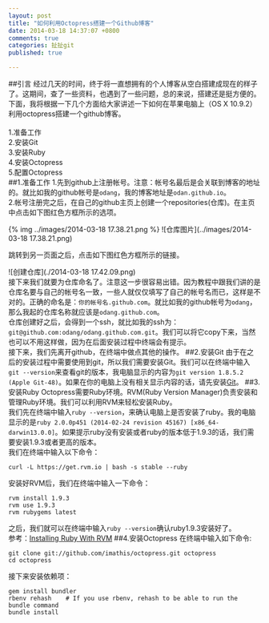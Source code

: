 ```yaml
---
layout: post
title: "如何利用Octopress搭建一个Github博客"
date: 2014-03-18 14:37:07 +0800
comments: true
categories: 扯扯git
published: true

---
```

##引言
经过几天的时间，终于将一直想拥有的个人博客从空白搭建成现在的样子了。这期间，查了一些资料，也遇到了一些问题，总的来说，搭建还是挺方便的。下面，我将根据一下几个方面给大家讲述一下如何在苹果电脑上（OS X 10.9.2）利用octopress搭建一个github博客。<br />
<br />
1.准备工作<br />
2.安装Git<br />
3.安装Ruby<br />
4.安装Octopress<br />
5.配置Octopress<br />
##1.准备工作
1.先到github上注册帐号。注意：帐号名最后是会关联到博客的地址的。就比如我的github帐号是`odang`，我的博客地址是`odan.github.io`。  
2.帐号注册完之后，在自己的github主页上创建一个repositories(仓库)。在主页中点击如下图红色方框所示的选项。  

{% img ../images/2014-03-18 17.38.21.png %}
![仓库图片](../images/2014-03-18 17.38.21.png)  

跳转到另一页面之后，点击如下图红色方框所示的链接。  

![创建仓库](./2014-03-18 17.42.09.png)  
接下来我们就要为仓库命名了。注意这一步很容易出错。因为教程中跟我们讲的是仓库名要与自己的帐号名一致，一些人就仅仅填写了自己的帐号名而已，这样是不对的。正确的命名是：`你的帐号名.github.com`。就比如我的github帐号为`odang`，那么我起的仓库名称就应该是`odang.github.com`。  
仓库创建好之后，会得到一个ssh，就比如我的ssh为：`git@github.com:odang/odang.github.com.git`。我们可以将它copy下来，当然也可以不用这样做，因为在后面安装过程中终端会有提示。  
接下来，我们先离开github，在终端中做点其他的操作。
##2.安装Git
由于在之后的安装过程中需要使用到git，所以我们需要安装Git。我们可以在终端中输入`git --version`来查看git的版本，我电脑显示的内容为`git version 1.8.5.2 (Apple Git-48)`。如果在你的电脑上没有相关显示内容的话，请先安装[Git](http://git-scm.com)。
##3.安装Ruby
Octopress需要Ruby环境。RVM(Ruby Version Manager)负责安装和管理Ruby环境。我们可以利用RVM来轻松安装Ruby。<br />
我们先在终端中输入`ruby --version`，来确认电脑上是否安装了ruby。我的电脑显示的是`ruby 2.0.0p451 (2014-02-24 revision 45167) [x86_64-darwin13.0.0]`。如果提示ruby没有安装或者ruby的版本低于1.9.3的话，我们需要安装1.9.3或者更高的版本。<br />
我们在终端中输入以下命令：<br />
```
curl -L https://get.rvm.io | bash -s stable --ruby
```
安装好RVM后，我们在终端中输入一下命令：
```
rvm install 1.9.3
rvm use 1.9.3
rvm rubygems latest
```
之后，我们就可以在终端中输入`ruby --version`确认ruby1.9.3安装好了。<br />
参考：[Installing Ruby With RVM](http://octopress.org/docs/setup/rvm/)
##4.安装Octopress
在终端中输入如下命令:
```
git clone git://github.com/imathis/octopress.git octopress
cd octopress
```
接下来安装依赖项：
```
gem install bundler
rbenv rehash    # If you use rbenv, rehash to be able to run the bundle command
bundle install
```